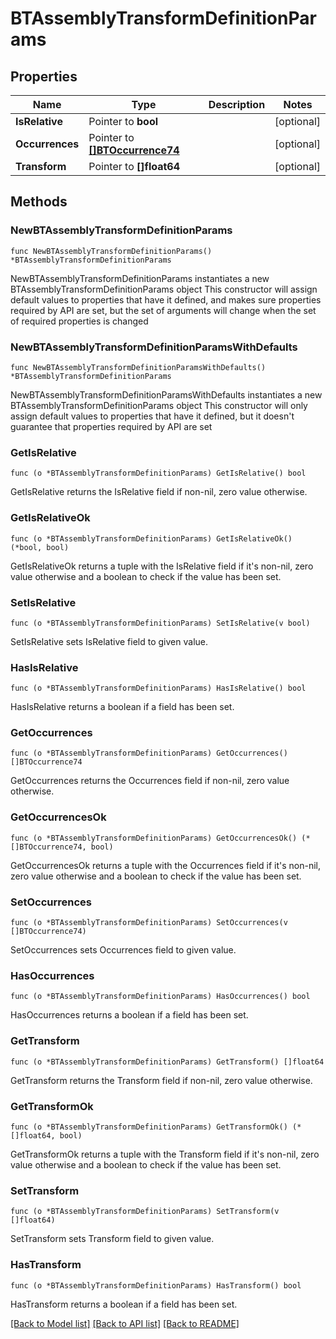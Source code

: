# BTAssemblyTransformDefinitionParams

## Properties

Name | Type | Description | Notes
------------ | ------------- | ------------- | -------------
**IsRelative** | Pointer to **bool** |  | [optional] 
**Occurrences** | Pointer to [**[]BTOccurrence74**](BTOccurrence-74.md) |  | [optional] 
**Transform** | Pointer to **[]float64** |  | [optional] 

## Methods

### NewBTAssemblyTransformDefinitionParams

`func NewBTAssemblyTransformDefinitionParams() *BTAssemblyTransformDefinitionParams`

NewBTAssemblyTransformDefinitionParams instantiates a new BTAssemblyTransformDefinitionParams object
This constructor will assign default values to properties that have it defined,
and makes sure properties required by API are set, but the set of arguments
will change when the set of required properties is changed

### NewBTAssemblyTransformDefinitionParamsWithDefaults

`func NewBTAssemblyTransformDefinitionParamsWithDefaults() *BTAssemblyTransformDefinitionParams`

NewBTAssemblyTransformDefinitionParamsWithDefaults instantiates a new BTAssemblyTransformDefinitionParams object
This constructor will only assign default values to properties that have it defined,
but it doesn't guarantee that properties required by API are set

### GetIsRelative

`func (o *BTAssemblyTransformDefinitionParams) GetIsRelative() bool`

GetIsRelative returns the IsRelative field if non-nil, zero value otherwise.

### GetIsRelativeOk

`func (o *BTAssemblyTransformDefinitionParams) GetIsRelativeOk() (*bool, bool)`

GetIsRelativeOk returns a tuple with the IsRelative field if it's non-nil, zero value otherwise
and a boolean to check if the value has been set.

### SetIsRelative

`func (o *BTAssemblyTransformDefinitionParams) SetIsRelative(v bool)`

SetIsRelative sets IsRelative field to given value.

### HasIsRelative

`func (o *BTAssemblyTransformDefinitionParams) HasIsRelative() bool`

HasIsRelative returns a boolean if a field has been set.

### GetOccurrences

`func (o *BTAssemblyTransformDefinitionParams) GetOccurrences() []BTOccurrence74`

GetOccurrences returns the Occurrences field if non-nil, zero value otherwise.

### GetOccurrencesOk

`func (o *BTAssemblyTransformDefinitionParams) GetOccurrencesOk() (*[]BTOccurrence74, bool)`

GetOccurrencesOk returns a tuple with the Occurrences field if it's non-nil, zero value otherwise
and a boolean to check if the value has been set.

### SetOccurrences

`func (o *BTAssemblyTransformDefinitionParams) SetOccurrences(v []BTOccurrence74)`

SetOccurrences sets Occurrences field to given value.

### HasOccurrences

`func (o *BTAssemblyTransformDefinitionParams) HasOccurrences() bool`

HasOccurrences returns a boolean if a field has been set.

### GetTransform

`func (o *BTAssemblyTransformDefinitionParams) GetTransform() []float64`

GetTransform returns the Transform field if non-nil, zero value otherwise.

### GetTransformOk

`func (o *BTAssemblyTransformDefinitionParams) GetTransformOk() (*[]float64, bool)`

GetTransformOk returns a tuple with the Transform field if it's non-nil, zero value otherwise
and a boolean to check if the value has been set.

### SetTransform

`func (o *BTAssemblyTransformDefinitionParams) SetTransform(v []float64)`

SetTransform sets Transform field to given value.

### HasTransform

`func (o *BTAssemblyTransformDefinitionParams) HasTransform() bool`

HasTransform returns a boolean if a field has been set.


[[Back to Model list]](../README.md#documentation-for-models) [[Back to API list]](../README.md#documentation-for-api-endpoints) [[Back to README]](../README.md)


